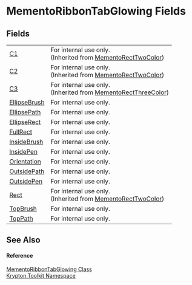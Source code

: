 # MementoRibbonTabGlowing Fields




## Fields
<table>
<tr>
<td><a href="54a68739-36c3-359d-50d9-62edfae5511b.md">C1</a></td>
<td>For internal use only.<br />(Inherited from <a href="06176e26-a515-98f8-dcf2-9eea1cdf808b.md">MementoRectTwoColor</a>)</td></tr>
<tr>
<td><a href="b9413bca-0d4d-9123-fc09-26ebea8d9584.md">C2</a></td>
<td>For internal use only.<br />(Inherited from <a href="06176e26-a515-98f8-dcf2-9eea1cdf808b.md">MementoRectTwoColor</a>)</td></tr>
<tr>
<td><a href="ef1c56c0-75aa-6e44-6132-b755036b51dc.md">C3</a></td>
<td>For internal use only.<br />(Inherited from <a href="8d4ecaa6-48d1-cf68-c0c6-c38a1b6ff5b9.md">MementoRectThreeColor</a>)</td></tr>
<tr>
<td><a href="9c8f3730-5d05-73ff-4d0a-b43f64e22f60.md">EllipseBrush</a></td>
<td>For internal use only.</td></tr>
<tr>
<td><a href="6aa695c8-44f3-7d04-9af6-75d2275ec79b.md">EllipsePath</a></td>
<td>For internal use only.</td></tr>
<tr>
<td><a href="afb11008-ddeb-63c5-a003-065b9576a5bc.md">EllipseRect</a></td>
<td>For internal use only.</td></tr>
<tr>
<td><a href="18553761-d17c-760e-6a18-25b812dd69a5.md">FullRect</a></td>
<td>For internal use only.</td></tr>
<tr>
<td><a href="0fe04d52-dad0-7f97-94bd-954e08e05c5b.md">InsideBrush</a></td>
<td>For internal use only.</td></tr>
<tr>
<td><a href="c8d7962e-c5a2-42a0-7fe9-97eb4a1c540c.md">InsidePen</a></td>
<td>For internal use only.</td></tr>
<tr>
<td><a href="335dc8b3-74f4-f942-d77a-1a8e44102345.md">Orientation</a></td>
<td>For internal use only.</td></tr>
<tr>
<td><a href="5c51a65a-7824-5364-78ee-1fa2accb540a.md">OutsidePath</a></td>
<td>For internal use only.</td></tr>
<tr>
<td><a href="5905db7d-1722-88b3-deac-cbc48ef9e562.md">OutsidePen</a></td>
<td>For internal use only.</td></tr>
<tr>
<td><a href="ddfa9d94-a85a-f639-1904-c975fa381fa3.md">Rect</a></td>
<td>For internal use only.<br />(Inherited from <a href="06176e26-a515-98f8-dcf2-9eea1cdf808b.md">MementoRectTwoColor</a>)</td></tr>
<tr>
<td><a href="043c996e-34c9-a633-9c6d-026636d9179e.md">TopBrush</a></td>
<td>For internal use only.</td></tr>
<tr>
<td><a href="11256ce3-d483-6503-a4d9-c98c2b0c8e1f.md">TopPath</a></td>
<td>For internal use only.</td></tr>
</table>

## See Also


#### Reference
<a href="01e6ab1d-2ac7-9687-0c68-d9a93370dd76.md">MementoRibbonTabGlowing Class</a>  
<a href="79d2eac2-21f4-54ff-7552-b20c33c30600.md">Krypton.Toolkit Namespace</a>  
